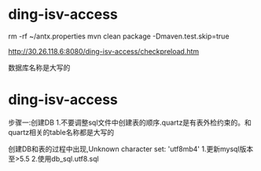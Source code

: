 # ding-isv-access


rm -rf ~/antx.properties
mvn clean package -Dmaven.test.skip=true

http://30.26.118.6:8080/ding-isv-access/checkpreload.htm

数据库名称是大写的

# ding-isv-access


步骤一:创建DB
1.不要调整sql文件中创建表的顺序.quartz是有表外检约束的。和quartz相关的table名称都是大写的

创建DB和表的过程中出现,Unknown character set: 'utf8mb4'
1.更新mysql版本至>5.5
2.使用db_sql.utf8.sql





